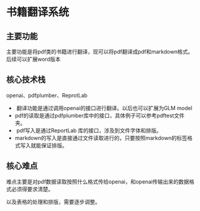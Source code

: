 # 书籍翻译系统

## 主要功能

主要功能是将pdf类的书籍进行翻译，现可以将pdf翻译成pdf和markdown格式。后续可以扩展word版本



## 核心技术栈

openai、pdfplumber、ReprotLab

- ​	翻译功能是通过调用openai的接口进行翻译。以后也可以扩展为GLM model
- ​	pdf的读取是通过pdfplumber库中的接口，具体例子可以参考pdftest文件夹。
- ​	pdf写入是通过ReportLab 库的接口，涉及到文件字体和排版。
- ​	markdown的写入是直接通过文件读取进行的，只要按照markdown的标签格式写入就能保证排版。

## 核心难点

​		难点主要是对pdf数据读取按照什么格式传给openai，和openai传输出来的数据格式必须得要求清楚。

以及表格的处理和排版，需要逐步调整。



